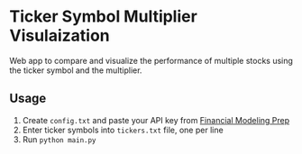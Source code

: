 # Ticker Symbol Multiplier Visulaization

Web app to compare and visualize the performance of multiple stocks using the ticker symbol and the multiplier.

## Usage

1. Create `config.txt` and paste your API key from [Financial Modeling Prep](https://financialmodelingprep.com/developer/docs/)
2. Enter ticker symbols into `tickers.txt` file, one per line
3. Run `python main.py`
